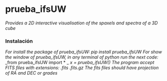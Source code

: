 # prueba_ifsUW
_Provides a 2D interactive visualisation of the spaxels and spectra of a 3D cube_
### Instalación
_For install the package of prueba_ifsUW:_
_pip install prueba_ifsUW_
_For show the window of prueba_ifsUW, in any terminal of python run the next code:_
_from prueba_ifsUW import * _
_x = prueba_ifsUW()_
_The program accept FITS files with extensions: .fits .fits.gz_
_The fits files should have projection of RA and DEC or grades_